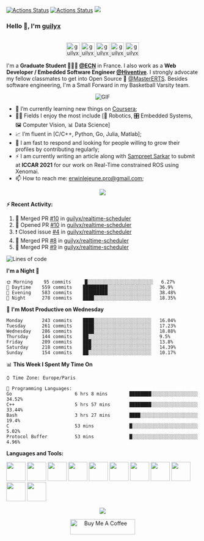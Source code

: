 [![Actions Status](https://github.com/guilyx/guilyx/workflows/wakatime-stats/badge.svg)](https://github.com/guilyx/guilyx/actions)
[![Actions Status](https://github.com/guilyx/guilyx/workflows/update-gh-activity/badge.svg)](https://github.com/guilyx/guilyx/actions)
![](https://visitor-badge.glitch.me/badge?page_id=guilyx.guilyx)

### Hello 👋, I'm [guilyx](https://guilyx.github.io) 

<p align="center">
<br/>
<a href="https://twitter.com/spida_rwin">
  <img alt="guilyx | Twitter" width="35px" src="https://image.flaticon.com/icons/svg/2111/2111703.svg" />
</a>
<a href="https://www.linkedin.com/in/erwinlejeune-lkn">
  <img alt="guilyx's LinkdeIN" width="35px" src="https://image.flaticon.com/icons/svg/2111/2111465.svg" />
</a>
<a href="https://www.facebook.com/erwin.lejeune">
  <img alt="guilyx's Facebook" width="35px" src="https://image.flaticon.com/icons/svg/2111/2111342.svg" />
</a>
<a href="https://www.instagram.com/spid_erwin">
  <img alt="guilyx's Instagram" width="35px" src="https://image.flaticon.com/icons/svg/2111/2111421.svg" />
</a>
<a href="https://open.spotify.com/user/11147618695?si=zZFn6uAGRLyoU02lsG50GA">
  <img alt="guilyx's Spotify" width="35px" src="https://image.flaticon.com/icons/svg/2111/2111627.svg" />
</a>
</p>

I'm a **Graduate Student 👨🏽‍💼 [@ECN](https://www.ec-nantes.fr)** in France. I also work as a **Web Developer / Embedded Software Engineer [@Hiventive](https://www.hiventive.com)**. I strongly advocate my fellow classmates to get into Open Source 📢 [@MasterERTS](https://github.com/MasterERTS). Besides software engineering, I'm a Small Forward in my Basketball Varsity team.

<p align="center">
<img align="center" alt="GIF" src="https://media1.tenor.com/images/1c6140897565e34a4e98f618e220dc0d/tenor.gif?itemid=9358372" />
</p>

- 📖 I’m currently learning new things on [Coursera](https://www.coursera.org);
- 🤹🏽 Fields I enjoy the most include [🤖 Robotics, 🎛 Embedded Systems, 🖼 Computer Vision, 📊 Data Science]
- 📈 I’m fluent in [C/C++, Python, Go, Julia, Matlab];
- 💬 I am fast to respond and looking for people willing to grow their profiles by contributing regularly;
- ⚡️ I am currently writing an article along with [Sampreet Sarkar](https://github.com/sampreets3) to submit at **ICCAR 2021** for our work on Real-Time constrained ROS using Xenomai.
- 📫 How to reach me: <erwinlejeune.pro@gmail.com>;

<p align="center">
  <img alig src="https://github-profile-trophy.vercel.app/?username=guilyx&column=6&rank=SSS,SS,S,AAA,AA,A,B,C" />
</p>


**:zap: Recent Activity:**

<!--START_SECTION:activity-->
1. 🎉 Merged PR [#10](https://github.com//guilyx/realtime-scheduler/pull/10) in [guilyx/realtime-scheduler](https://github.com//guilyx/realtime-scheduler)
2. 💪 Opened PR [#10](https://github.com//guilyx/realtime-scheduler/pull/10) in [guilyx/realtime-scheduler](https://github.com//guilyx/realtime-scheduler)
3. ❗️ Closed issue [#4](https://github.com//guilyx/realtime-scheduler/issues/4) in [guilyx/realtime-scheduler](https://github.com//guilyx/realtime-scheduler)
4. 🎉 Merged PR [#8](https://github.com//guilyx/realtime-scheduler/pull/8) in [guilyx/realtime-scheduler](https://github.com//guilyx/realtime-scheduler)
5. 🎉 Merged PR [#9](https://github.com//guilyx/realtime-scheduler/pull/9) in [guilyx/realtime-scheduler](https://github.com//guilyx/realtime-scheduler)
<!--END_SECTION:activity-->

<!--START_SECTION:waka-->
![Lines of code](https://img.shields.io/badge/From%20Hello%20World%20I%27ve%20Written-17.2%20million%20lines%20of%20code-blue)

**I'm a Night 🦉** 

```text
🌞 Morning    95 commits     █░░░░░░░░░░░░░░░░░░░░░░░░   6.27% 
🌆 Daytime    559 commits    █████████░░░░░░░░░░░░░░░░   36.9% 
🌃 Evening    583 commits    █████████░░░░░░░░░░░░░░░░   38.48% 
🌙 Night      278 commits    ████░░░░░░░░░░░░░░░░░░░░░   18.35%

```
📅 **I'm Most Productive on Wednesday** 

```text
Monday       243 commits    ████░░░░░░░░░░░░░░░░░░░░░   16.04% 
Tuesday      261 commits    ████░░░░░░░░░░░░░░░░░░░░░   17.23% 
Wednesday    286 commits    ████░░░░░░░░░░░░░░░░░░░░░   18.88% 
Thursday     144 commits    ██░░░░░░░░░░░░░░░░░░░░░░░   9.5% 
Friday       209 commits    ███░░░░░░░░░░░░░░░░░░░░░░   13.8% 
Saturday     218 commits    ███░░░░░░░░░░░░░░░░░░░░░░   14.39% 
Sunday       154 commits    ██░░░░░░░░░░░░░░░░░░░░░░░   10.17%

```


📊 **This Week I Spent My Time On** 

```text
⌚︎ Time Zone: Europe/Paris

💬 Programming Languages: 
Go                       6 hrs 8 mins        ████████░░░░░░░░░░░░░░░░░   34.52% 
C++                      5 hrs 57 mins       ████████░░░░░░░░░░░░░░░░░   33.44% 
Bash                     3 hrs 27 mins       ████░░░░░░░░░░░░░░░░░░░░░   19.4% 
C                        53 mins             █░░░░░░░░░░░░░░░░░░░░░░░░   5.02% 
Protocol Buffer          53 mins             █░░░░░░░░░░░░░░░░░░░░░░░░   4.96%

```


<!--END_SECTION:waka-->

**Languages and Tools:**  

<code><img height="50" src="https://image.flaticon.com/icons/svg/2861/2861557.svg"></code>
<code><img height="50" src="https://image.flaticon.com/icons/svg/3190/3190604.svg"></code>
<code><img height="50" src="https://image.flaticon.com/icons/svg/2942/2942156.svg"></code>
<code><img height="50" src="https://img.icons8.com/color/48/000000/golang.png"></code>
<code><img height="50" src="https://image.flaticon.com/icons/svg/1628/1628182.svg"></code>
<code><img height="50" src="https://image.flaticon.com/icons/png/512/2085/2085061.png"></code>
<code><img height="50" src="https://image.flaticon.com/icons/svg/2535/2535543.svg"></code>
<code><img height="50" src="https://cdn.icon-icons.com/icons2/1508/PNG/512/matlab_104289.png"></code>
<code><img height="50" src="https://image.flaticon.com/icons/svg/2721/2721297.svg"></code>
<code><img height="50" src="https://image.flaticon.com/icons/svg/752/752605.svg"></code>
<code><img height="50" src="https://image.flaticon.com/icons/svg/1680/1680899.svg"></code>

<p align="center">
<img align="center" src="https://github-readme-stats.vercel.app/api?username=guilyx&show_icons=true&hide_border=true">
</p>

<p align="center">
<a href="https://www.buymeacoffee.com/dq01aOE" target="_blank"><img src="https://cdn.buymeacoffee.com/buttons/default-red.png" alt="Buy Me A Coffee" height="40" width="170" ></a>
</p>
